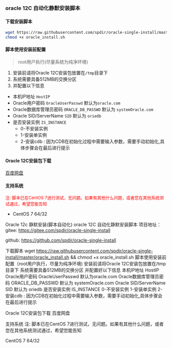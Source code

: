 ### oracle 12C 自动化静默安装脚本

#### 下载安装脚本
```bash
wget https://raw.githubusercontent.com/spdir/oracle-single-install/master/oracle_install.sh && \ 
chmod +x oracle_install.sh
```

#### 脚本使用安装前配置
> root用户执行(尽量系统为纯净环境)
1. 安装前请将Oracle 12C安装包放置在`/tmp`目录下
2. 系统需要具备512MB的交换分区
3. 并配置以下信息
  - 本机IP地址 `HostIP`
  - Oracle用户密码 `OracleUserPasswd` 默认为`oracle.com`
  - Oracle数据库管理员密码 `ORACLE_DB_PASSWD` 默认为 `systemOracle.com`
  - Oracle SID/ServerName `SID` 默认为 `oriedb`
  - 是否安装实例 `IS_INSTANCE`
    - 0-不安装实例
    - 1-安装单实例
    - 2-安装cdb : 因为CDB在初始化过程中需要输入参数，需要手动初始化,具体步骤会在最后进行提示

#### Oracle 12C安装包下载
[百度网盘](https://pan.baidu.com/s/1YvgmT0_Pm7y4O2XOxlFc3g)

#### 支持系统
<font color=red size=2>注: 脚本已在CentOS 7进行测试，无问题。如果有其他什么问题，或者您在其他系统测试通过，希望您能告知</font> 
- CentOS 7 64/32

Oracle 12c 静默安装(脚本自动化)
oracle 12C 自动化静默安装脚本
项目地址：
gitee: https://gitee.com/spdir/oracle-single-install

github: https://github.com/spdir/oracle-single-install

下载脚本
wget https://raw.githubusercontent.com/spdir/oracle-single-install/master/oracle_install.sh && chmod +x oracle_install.sh
脚本使用安装前配置（root用户执行，尽量为纯净环境)
安装前请将Oracle 12C安装包放置在/tmp目录下
系统需要具备512MB的交换分区
并配置好以下信息
本机IP地址 HostIP
Oracle用户密码 OracleUserPasswd 默认为oracle.com
Oracle数据库管理员密码 ORACLE_DB_PASSWD 默认为 systemOracle.com
Oracle SID/ServerName SID 默认为 oriedb
是否安装实例  IS_INSTANCE 
0-不安装实例
1-安装单实例
2-安装cdb : 因为CDB在初始化过程中需要输入参数，需要手动初始化,具体步骤会在最后进行提示
 

Oracle 12C安装包下载
百度网盘

支持系统
注:  脚本已在CentOS 7进行测试，无问题。如果有其他什么问题，或者您在其他系统测试通过，希望您能告知

CentOS 7 64/32
